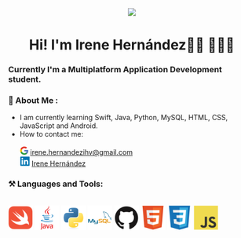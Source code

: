 <div id="header" align="center">
    <img src="https://media.giphy.com/media/L1R1tvI9svkIWwpVYr/giphy.gif" width="300"/>
    <h1 align="center">Hi! I'm Irene Hernández👋🏻 👩🏻‍💻</h1>
    <h3 align="left">Currently I'm a Multiplatform Application Development student.</h3>
</div>

### 📖 About Me :

- I am currently learning Swift, Java, Python, MySQL, HTML, CSS, JavaScript and Android.<br>
- How to contact me: <br><br>
<img src="https://github.com/devicons/devicon/blob/master/icons/google/google-original.svg" title="Gmail" alt="Gmail" width="17" height="17">   irene.hernandezihv@gmail.com<br>
<img src="https://github.com/devicons/devicon/blob/master/icons/linkedin/linkedin-original.svg" title="linkedin" alt="linkedin" width="20" height="20"> [Irene Hernández](https://www.linkedin.com/in/irene-hern%C3%A1ndez-velarde-3bb07621a/)

<div align="left">
    <h3>⚒ Languages and Tools:</h3><br>
        <img src="https://github.com/devicons/devicon/blob/master/icons/swift/swift-original.svg" title="Swift" alt="Swift" width="50" height="50">
        <img src="https://github.com/devicons/devicon/blob/master/icons/java/java-original-wordmark.svg" title="Java" alt="Java" width="50" height="50">
        <img src="https://github.com/devicons/devicon/blob/master/icons/python/python-original.svg" title="HTML5" alt="HTML5" width="50" height="50">
        <img src="https://github.com/devicons/devicon/blob/master/icons/mysql/mysql-original-wordmark.svg" title="MySQL" alt="MySQL" width="50" height="50">
         <img src="https://github.com/devicons/devicon/blob/master/icons/github/github-original.svg" title="GITHUB" alt="GITHUB" width="50" height="50">
        <img src="https://github.com/devicons/devicon/blob/master/icons/html5/html5-original.svg" title="HTML5" alt="HTML5" width="50" height="50">
        <img src="https://github.com/devicons/devicon/blob/master/icons/css3/css3-original.svg" title="CSS" alt="CSS" width="50" height="50">
        <img src="https://github.com/devicons/devicon/blob/master/icons/javascript/javascript-original.svg" title="JavaScript" alt="JavaScript" width="50" height="50">
   
</div>
